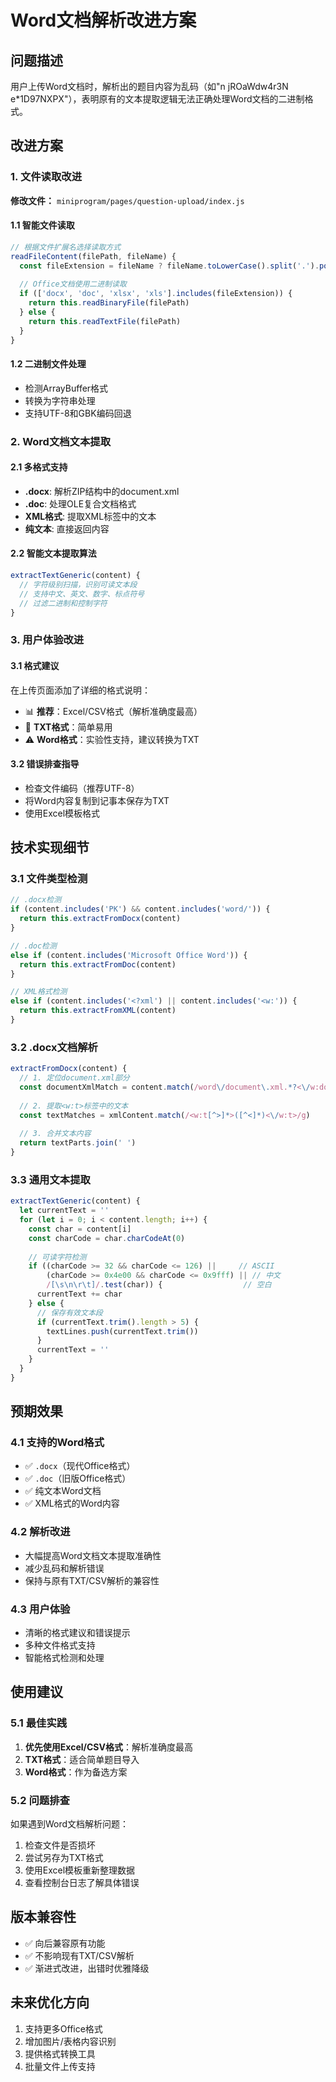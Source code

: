 # Word文档解析改进方案

## 问题描述
用户上传Word文档时，解析出的题目内容为乱码（如"n jROaWdw4r3N e*1D97NXPX"），表明原有的文本提取逻辑无法正确处理Word文档的二进制格式。

## 改进方案

### 1. 文件读取改进
**修改文件：** `miniprogram/pages/question-upload/index.js`

#### 1.1 智能文件读取
```javascript
// 根据文件扩展名选择读取方式
readFileContent(filePath, fileName) {
  const fileExtension = fileName ? fileName.toLowerCase().split('.').pop() : ''
  
  // Office文档使用二进制读取
  if (['docx', 'doc', 'xlsx', 'xls'].includes(fileExtension)) {
    return this.readBinaryFile(filePath)
  } else {
    return this.readTextFile(filePath)
  }
}
```

#### 1.2 二进制文件处理
- 检测ArrayBuffer格式
- 转换为字符串处理
- 支持UTF-8和GBK编码回退

### 2. Word文档文本提取

#### 2.1 多格式支持
- **.docx**: 解析ZIP结构中的document.xml
- **.doc**: 处理OLE复合文档格式
- **XML格式**: 提取XML标签中的文本
- **纯文本**: 直接返回内容

#### 2.2 智能文本提取算法
```javascript
extractTextGeneric(content) {
  // 字符级别扫描，识别可读文本段
  // 支持中文、英文、数字、标点符号
  // 过滤二进制和控制字符
}
```

### 3. 用户体验改进

#### 3.1 格式建议
在上传页面添加了详细的格式说明：
- 📊 **推荐**：Excel/CSV格式（解析准确度最高）
- 📝 **TXT格式**：简单易用
- ⚠️ **Word格式**：实验性支持，建议转换为TXT

#### 3.2 错误排查指导
- 检查文件编码（推荐UTF-8）
- 将Word内容复制到记事本保存为TXT
- 使用Excel模板格式

## 技术实现细节

### 3.1 文件类型检测
```javascript
// .docx检测
if (content.includes('PK') && content.includes('word/')) {
  return this.extractFromDocx(content)
}

// .doc检测  
else if (content.includes('Microsoft Office Word')) {
  return this.extractFromDoc(content)
}

// XML格式检测
else if (content.includes('<?xml') || content.includes('<w:')) {
  return this.extractFromXML(content)
}
```

### 3.2 .docx文档解析
```javascript
extractFromDocx(content) {
  // 1. 定位document.xml部分
  const documentXmlMatch = content.match(/word\/document\.xml.*?<\/w:document>/s)
  
  // 2. 提取<w:t>标签中的文本
  const textMatches = xmlContent.match(/<w:t[^>]*>([^<]*)<\/w:t>/g)
  
  // 3. 合并文本内容
  return textParts.join(' ')
}
```

### 3.3 通用文本提取
```javascript
extractTextGeneric(content) {
  let currentText = ''
  for (let i = 0; i < content.length; i++) {
    const char = content[i]
    const charCode = char.charCodeAt(0)
    
    // 可读字符检测
    if ((charCode >= 32 && charCode <= 126) ||     // ASCII
        (charCode >= 0x4e00 && charCode <= 0x9fff) || // 中文
        /[\s\n\r\t]/.test(char)) {                  // 空白
      currentText += char
    } else {
      // 保存有效文本段
      if (currentText.trim().length > 5) {
        textLines.push(currentText.trim())
      }
      currentText = ''
    }
  }
}
```

## 预期效果

### 4.1 支持的Word格式
- ✅ `.docx`（现代Office格式）
- ✅ `.doc`（旧版Office格式）
- ✅ 纯文本Word文档
- ✅ XML格式的Word内容

### 4.2 解析改进
- 大幅提高Word文档文本提取准确性
- 减少乱码和解析错误
- 保持与原有TXT/CSV解析的兼容性

### 4.3 用户体验
- 清晰的格式建议和错误提示
- 多种文件格式支持
- 智能格式检测和处理

## 使用建议

### 5.1 最佳实践
1. **优先使用Excel/CSV格式**：解析准确度最高
2. **TXT格式**：适合简单题目导入
3. **Word格式**：作为备选方案

### 5.2 问题排查
如果遇到Word文档解析问题：
1. 检查文件是否损坏
2. 尝试另存为TXT格式
3. 使用Excel模板重新整理数据
4. 查看控制台日志了解具体错误

## 版本兼容性
- ✅ 向后兼容原有功能
- ✅ 不影响现有TXT/CSV解析
- ✅ 渐进式改进，出错时优雅降级

## 未来优化方向
1. 支持更多Office格式
2. 增加图片/表格内容识别
3. 提供格式转换工具
4. 批量文件上传支持
